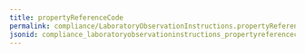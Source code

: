 ```yaml
---
title: propertyReferenceCode
permalink: compliance/LaboratoryObservationInstructions.propertyReferenceCode.html
jsonid: compliance_laboratoryobservationinstructions_propertyreferencecode
---
```

